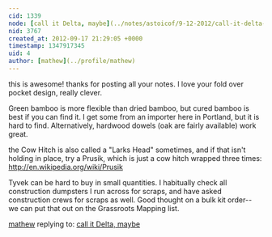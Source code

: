 ```yaml
---
cid: 1339
node: [call it Delta, maybe](../notes/astoicof/9-12-2012/call-it-delta-maybe)
nid: 3767
created_at: 2012-09-17 21:29:05 +0000
timestamp: 1347917345
uid: 4
author: [mathew](../profile/mathew)
---
```


this is awesome! thanks for posting all your notes.  I love your fold over pocket design, really clever.  

Green bamboo is more flexible than dried bamboo, but cured bamboo is best if you can find it. I get some from an importer here in Portland, but it is hard to find.  Alternatively, hardwood dowels (oak are fairly available) work great.

the Cow Hitch is also called a "Larks Head" sometimes, and if that isn't holding in place, try a Prusik, which is just a cow hitch wrapped three times:
http://en.wikipedia.org/wiki/Prusik

Tyvek can be hard to buy in small quantities.  I habitually check all construction dumpsters I run across for scraps, and have asked construction crews for scraps as well.   Good thought on a bulk kit order-- we can put that out on the Grassroots Mapping list.

[mathew](../profile/mathew) replying to: [call it Delta, maybe](../notes/astoicof/9-12-2012/call-it-delta-maybe)

